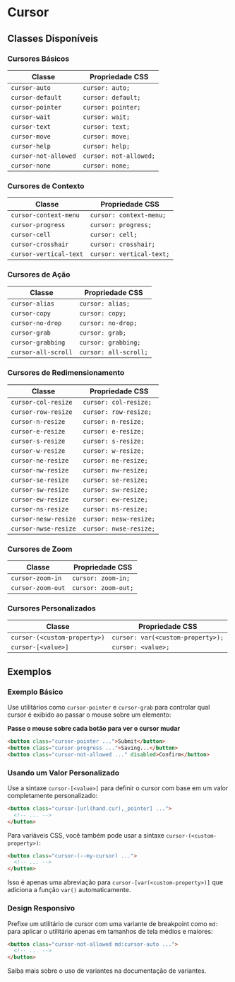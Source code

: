 # Cursor

## Classes Disponíveis

### Cursores Básicos

| Classe | Propriedade CSS |
|--------|-----------------|
| `cursor-auto` | `cursor: auto;` |
| `cursor-default` | `cursor: default;` |
| `cursor-pointer` | `cursor: pointer;` |
| `cursor-wait` | `cursor: wait;` |
| `cursor-text` | `cursor: text;` |
| `cursor-move` | `cursor: move;` |
| `cursor-help` | `cursor: help;` |
| `cursor-not-allowed` | `cursor: not-allowed;` |
| `cursor-none` | `cursor: none;` |

### Cursores de Contexto

| Classe | Propriedade CSS |
|--------|-----------------|
| `cursor-context-menu` | `cursor: context-menu;` |
| `cursor-progress` | `cursor: progress;` |
| `cursor-cell` | `cursor: cell;` |
| `cursor-crosshair` | `cursor: crosshair;` |
| `cursor-vertical-text` | `cursor: vertical-text;` |

### Cursores de Ação

| Classe | Propriedade CSS |
|--------|-----------------|
| `cursor-alias` | `cursor: alias;` |
| `cursor-copy` | `cursor: copy;` |
| `cursor-no-drop` | `cursor: no-drop;` |
| `cursor-grab` | `cursor: grab;` |
| `cursor-grabbing` | `cursor: grabbing;` |
| `cursor-all-scroll` | `cursor: all-scroll;` |

### Cursores de Redimensionamento

| Classe | Propriedade CSS |
|--------|-----------------|
| `cursor-col-resize` | `cursor: col-resize;` |
| `cursor-row-resize` | `cursor: row-resize;` |
| `cursor-n-resize` | `cursor: n-resize;` |
| `cursor-e-resize` | `cursor: e-resize;` |
| `cursor-s-resize` | `cursor: s-resize;` |
| `cursor-w-resize` | `cursor: w-resize;` |
| `cursor-ne-resize` | `cursor: ne-resize;` |
| `cursor-nw-resize` | `cursor: nw-resize;` |
| `cursor-se-resize` | `cursor: se-resize;` |
| `cursor-sw-resize` | `cursor: sw-resize;` |
| `cursor-ew-resize` | `cursor: ew-resize;` |
| `cursor-ns-resize` | `cursor: ns-resize;` |
| `cursor-nesw-resize` | `cursor: nesw-resize;` |
| `cursor-nwse-resize` | `cursor: nwse-resize;` |

### Cursores de Zoom

| Classe | Propriedade CSS |
|--------|-----------------|
| `cursor-zoom-in` | `cursor: zoom-in;` |
| `cursor-zoom-out` | `cursor: zoom-out;` |

### Cursores Personalizados

| Classe | Propriedade CSS |
|--------|-----------------|
| `cursor-(<custom-property>)` | `cursor: var(<custom-property>);` |
| `cursor-[<value>]` | `cursor: <value>;` |

## Exemplos

### Exemplo Básico

Use utilitários como `cursor-pointer` e `cursor-grab` para controlar qual cursor é exibido ao passar o mouse sobre um elemento:

**Passe o mouse sobre cada botão para ver o cursor mudar**

```html
<button class="cursor-pointer ...">Submit</button>
<button class="cursor-progress ...">Saving...</button>
<button class="cursor-not-allowed ..." disabled>Confirm</button>
```

### Usando um Valor Personalizado

Use a sintaxe `cursor-[<value>]` para definir o cursor com base em um valor completamente personalizado:

```html
<button class="cursor-[url(hand.cur),_pointer] ...">
  <!-- ... -->
</button>
```

Para variáveis CSS, você também pode usar a sintaxe `cursor-(<custom-property>)`:

```html
<button class="cursor-(--my-cursor) ...">
  <!-- ... -->
</button>
```

Isso é apenas uma abreviação para `cursor-[var(<custom-property>)]` que adiciona a função `var()` automaticamente.

### Design Responsivo

Prefixe um utilitário de cursor com uma variante de breakpoint como `md:` para aplicar o utilitário apenas em tamanhos de tela médios e maiores:

```html
<button class="cursor-not-allowed md:cursor-auto ...">
  <!-- ... -->
</button>
```

Saiba mais sobre o uso de variantes na documentação de variantes.

